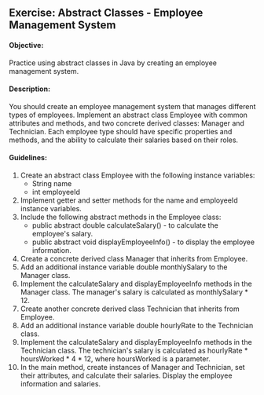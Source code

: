 ## Exercise: Abstract Classes - Employee Management System

#### Objective:

Practice using abstract classes in Java by creating an employee management system.

#### Description:

You should create an employee management system that manages different types of employees. Implement an abstract class Employee with common attributes and methods, and two concrete derived classes: Manager and Technician. Each employee type should have specific properties and methods, and the ability to calculate their salaries based on their roles.

#### Guidelines:

1.	Create an abstract class Employee with the following instance variables:
  	- String name
  	- int employeeId
2.	Implement getter and setter methods for the name and employeeId instance variables.
3.	Include the following abstract methods in the Employee class:
  	- public abstract double calculateSalary() - to calculate the employee's salary.
  	- public abstract void displayEmployeeInfo() - to display the employee information.
4.	Create a concrete derived class Manager that inherits from Employee.
5.	Add an additional instance variable double monthlySalary to the Manager class.
6.	Implement the calculateSalary and displayEmployeeInfo methods in the Manager class. The manager's salary is calculated as monthlySalary * 12.
7.	Create another concrete derived class Technician that inherits from Employee.
8.	Add an additional instance variable double hourlyRate to the Technician class.
9.	Implement the calculateSalary and displayEmployeeInfo methods in the Technician class. The technician's salary is calculated as hourlyRate * hoursWorked * 4 * 12, where hoursWorked is a parameter.
10.	In the main method, create instances of Manager and Technician, set their attributes, and calculate their salaries. Display the employee information and salaries.
